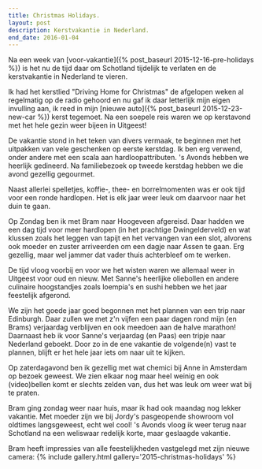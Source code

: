 ```yaml
---
title: Christmas Holidays.
layout: post
description: Kerstvakantie in Nederland.
end_date: 2016-01-04
---
```

Na een week van [voor-vakantie]({% post_baseurl 2015-12-16-pre-holidays %}) is het nu de tijd daar om Schotland tijdelijk te verlaten en de kerstvakantie in Nederland te vieren.

<!--more-->

Ik had het kerstlied "Driving Home for Christmas" de afgelopen weken al regelmatig op de radio gehoord en nu gaf ik daar letterlijk mijn eigen invulling aan, ik reed in mijn [nieuwe auto]({% post_baseurl 2015-12-23-new-car %}) kerst tegemoet. Na een soepele reis waren we op kerstavond met het hele gezin weer bijeen in Uitgeest!

De vakantie stond in het teken van divers vermaak, te beginnen met het uitpakken van vele geschenken op eerste kerstdag. Ik ben erg verwend, onder andere met een scala aan hardloopattributen. 's Avonds hebben we heerlijk gedineerd. Na familiebezoek op tweede kerstdag hebben we die avond gezellig gegourmet.

Naast allerlei spelletjes, koffie-, thee- en borrelmomenten was er ook tijd voor een ronde hardlopen. Het is elk jaar weer leuk om daarvoor naar het duin te gaan.

Op Zondag ben ik met Bram naar Hoogeveen afgereisd. Daar hadden we een dag tijd voor meer hardlopen (in het prachtige Dwingelderveld) en wat klussen zoals het leggen van tapijt en het vervangen van een slot, alvorens ook moeder en zuster arriveerden om een dagje naar Assen te gaan. Erg gezellig, maar wel jammer dat vader thuis achterbleef om te werken.

De tijd vloog voorbij en voor we het wisten waren we allemaal weer in Uitgeest voor oud en nieuw. Met Sanne's heerlijke oliebollen en andere culinaire hoogstandjes zoals loempia's en sushi hebben we het jaar feestelijk afgerond.

We zijn het goede jaar goed begonnen met het plannen van een trip naar Edinburgh. Daar zullen we met z'n vijfen een paar dagen rond mijn (en Brams) verjaardag verblijven en ook meedoen aan de halve marathon! Daarnaast heb ik voor Sanne's verjaardag (en Paas) een tripje naar Nederland geboekt. Door zo in de ene vakantie de volgende(n) vast te plannen, blijft er het hele jaar iets om naar uit te kijken.

Op zaterdagavond ben ik gezellig met wat chemici bij Anne in Amsterdam op bezoek geweest. We zien elkaar nog maar heel weinig en ook (video)bellen komt er slechts zelden van, dus het was leuk om weer wat bij te praten.

Bram ging zondag weer naar huis, maar ik had ook maandag nog lekker vakantie. Met moeder zijn we bij Jordy's pasgeopende showroom vol oldtimes langsgeweest, echt wel cool! 's Avonds vloog ik weer terug naar Schotland na een weliswaar redelijk korte, maar geslaagde vakantie.

Bram heeft impressies van alle feestelijkheden vastgelegd met zijn nieuwe camera:
{% include gallery.html gallery='2015-christmas-holidays' %}